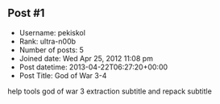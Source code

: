 ## Post #1
- Username: pekiskol
- Rank: ultra-n00b
- Number of posts: 5
- Joined date: Wed Apr 25, 2012 11:08 pm
- Post datetime: 2013-04-22T06:27:20+00:00
- Post Title: God of War 3-4

help tools god of war 3 extraction subtitle and repack subtitle
